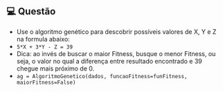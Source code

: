 ## 💻 Questão

- Use o algoritmo genético para descobrir possíveis valores de X, Y e Z na formula abaixo:
- `5*X + 3*Y - Z = 39`
- Dica: ao invés de buscar o maior Fitness, busque o menor Fitness, ou seja, o valor no qual a diferença entre resultado encontrado e 39 chegue mais próximo de 0.
- `ag = AlgoritmoGenetico(dados, funcaoFitness=funFitness, maiorFitness=False)`
